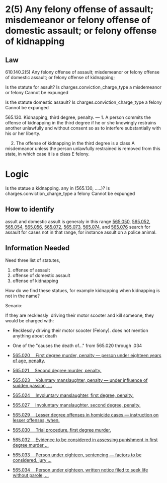 # 2(5)  Any felony offense of assault; misdemeanor or felony offense of domestic assault; or felony offense of kidnapping

## Law

610.140.2(5)  Any felony offense of assault; misdemeanor or felony offense of domestic assault; or felony offense of kidnapping;

Is the statute for assult?
   Is charges.conviction_charge_type a misdemeanor or felony
       Cannot be expunged

Is the statute domestic assault?
   Is charges.conviction_charge_type a felony
       Cannot be expunged
       
       
       
565.130.  Kidnapping, third degree, penalty. — 1.  A person commits the offense of kidnapping in the third degree if he or she knowingly restrains another unlawfully and without consent so as to interfere substantially with his or her liberty.

  2.  The offense of kidnapping in the third degree is a class A misdemeanor unless the person unlawfully restrained is removed from this state, in which case it is a class E felony.

# Logic 
Is the statue a kidnapping. any in  (565.130, .....)?
   Is charges.conviction_charge_type a felony
       Cannot be expunged
       
       
## How to identify
assult and domestic assult is generaly in this range [565.050](https://www.revisor.mo.gov/main/OneSection.aspx?section=565.050),
[565.052](https://www.revisor.mo.gov/main/OneSection.aspx?section=565.052),
[565.054](https://www.revisor.mo.gov/main/OneSection.aspx?section=565.054),
[565.056](https://www.revisor.mo.gov/main/OneSection.aspx?section=565.056),
[565.072](https://www.revisor.mo.gov/main/OneSection.aspx?section=565.072),
[565.073](https://www.revisor.mo.gov/main/OneSection.aspx?section=565.073),
[565.074](https://www.revisor.mo.gov/main/OneSection.aspx?section=565.074), and
[565.076](https://www.revisor.mo.gov/main/OneSection.aspx?section=565.076) search for assault for cases not in that range, for instance assult on a police animal.

## Information Needed

Need three list of statutes,  

1. offense of assault
2. offense of domestic assault
3. offense of kidnapping

How do we find these statues, for example kidnapping when kidnapping is not in the name?



Senario:

If they are recklessly  driving their motor scooter and kill someone, they would be charged with:
* Recklessly driving their motor scooter (Felony). does not mention anything about death
* One of the "causes the death of..." from 565.020 through .034

* [565.020      First degree murder, penalty — person under eighteen years of age, penalty. ](https://www.revisor.mo.gov/main/OneSection.aspx?section=565.022)
* [565.021      Second degree murder, penalty. ](https://www.revisor.mo.gov/main/OneSection.aspx?section=565.021)
* [565.023      Voluntary manslaughter, penalty — under influence of sudden passion, ... ](https://www.revisor.mo.gov/main/OneSection.aspx?section=565.023)
* [565.024      Involuntary manslaughter, first degree, penalty. ](https://www.revisor.mo.gov/main/OneSection.aspx?section=565.024)
* [565.027      Involuntary manslaughter, second degree, penalty. ](https://www.revisor.mo.gov/main/OneSection.aspx?section=565.027)
* [565.029      Lesser degree offenses in homicide cases — instruction on lesser offenses, when. ](https://www.revisor.mo.gov/main/OneSection.aspx?section=565.029)
* [565.030      Trial procedure, first degree murder. ](https://www.revisor.mo.gov/main/OneSection.aspx?section=565.030)
* [565.032      Evidence to be considered in assessing punishment in first degree murder ... ](https://www.revisor.mo.gov/main/OneSection.aspx?section=565.032)
* [565.033      Person under eighteen, sentencing — factors to be considered, jury ... ](https://www.revisor.mo.gov/main/OneSection.aspx?section=565.033)
* [565.034      Person under eighteen, written notice filed to seek life without parole, ... ](https://www.revisor.mo.gov/main/OneSection.aspx?section=565.034)

